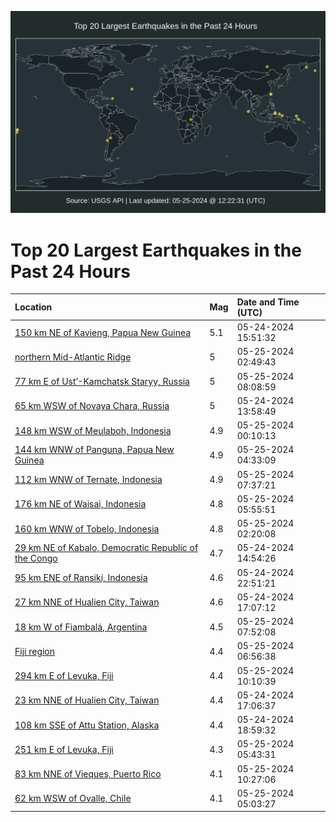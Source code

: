 ![Map](./map.png)

# Top 20 Largest Earthquakes in the Past 24 Hours

| Location | Mag | Date and Time (UTC) |
|:---|:---|:---|
| [150 km NE of Kavieng, Papua New Guinea](https://earthquake.usgs.gov/earthquakes/eventpage/us6000n0s9) | 5.1 | 05-24-2024 15:51:32 |
| [northern Mid-Atlantic Ridge](https://earthquake.usgs.gov/earthquakes/eventpage/us6000n0w4) | 5 | 05-25-2024 02:49:43 |
| [77 km E of Ust’-Kamchatsk Staryy, Russia](https://earthquake.usgs.gov/earthquakes/eventpage/us6000n0x8) | 5 | 05-25-2024 08:08:59 |
| [65 km WSW of Novaya Chara, Russia](https://earthquake.usgs.gov/earthquakes/eventpage/us6000n0pe) | 5 | 05-24-2024 13:58:49 |
| [148 km WSW of Meulaboh, Indonesia](https://earthquake.usgs.gov/earthquakes/eventpage/us6000n0vf) | 4.9 | 05-25-2024 00:10:13 |
| [144 km WNW of Panguna, Papua New Guinea](https://earthquake.usgs.gov/earthquakes/eventpage/us6000n0we) | 4.9 | 05-25-2024 04:33:09 |
| [112 km WNW of Ternate, Indonesia](https://earthquake.usgs.gov/earthquakes/eventpage/us6000n0x4) | 4.9 | 05-25-2024 07:37:21 |
| [176 km NE of Waisai, Indonesia](https://earthquake.usgs.gov/earthquakes/eventpage/us6000n0wr) | 4.8 | 05-25-2024 05:55:51 |
| [160 km WNW of Tobelo, Indonesia](https://earthquake.usgs.gov/earthquakes/eventpage/us6000n0w1) | 4.8 | 05-25-2024 02:20:08 |
| [29 km NE of Kabalo, Democratic Republic of the Congo](https://earthquake.usgs.gov/earthquakes/eventpage/us6000n0px) | 4.7 | 05-24-2024 14:54:26 |
| [95 km ENE of Ransiki, Indonesia](https://earthquake.usgs.gov/earthquakes/eventpage/us6000n0v3) | 4.6 | 05-24-2024 22:51:21 |
| [27 km NNE of Hualien City, Taiwan](https://earthquake.usgs.gov/earthquakes/eventpage/us6000n0ss) | 4.6 | 05-24-2024 17:07:12 |
| [18 km W of Fiambalá, Argentina](https://earthquake.usgs.gov/earthquakes/eventpage/us6000n0x6) | 4.5 | 05-25-2024 07:52:08 |
| [Fiji region](https://earthquake.usgs.gov/earthquakes/eventpage/us6000n0x2) | 4.4 | 05-25-2024 06:56:38 |
| [294 km E of Levuka, Fiji](https://earthquake.usgs.gov/earthquakes/eventpage/us6000n0xu) | 4.4 | 05-25-2024 10:10:39 |
| [23 km NNE of Hualien City, Taiwan](https://earthquake.usgs.gov/earthquakes/eventpage/us6000n0sr) | 4.4 | 05-24-2024 17:06:37 |
| [108 km SSE of Attu Station, Alaska](https://earthquake.usgs.gov/earthquakes/eventpage/us6000n0t9) | 4.4 | 05-24-2024 18:59:32 |
| [251 km E of Levuka, Fiji](https://earthquake.usgs.gov/earthquakes/eventpage/us6000n0wq) | 4.3 | 05-25-2024 05:43:31 |
| [83 km NNE of Vieques, Puerto Rico](https://earthquake.usgs.gov/earthquakes/eventpage/pr2024146002) | 4.1 | 05-25-2024 10:27:06 |
| [62 km WSW of Ovalle, Chile](https://earthquake.usgs.gov/earthquakes/eventpage/us6000n0wl) | 4.1 | 05-25-2024 05:03:27 |
